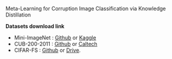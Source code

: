 Meta-Learning for Corruption Image Classification via Knowledge Distillation


**Datasets download link**
- Mini-ImageNet : [Github](https://github.com/yaoyao-liu/mini-imagenet-tools) or [Kaggle](https://www.kaggle.com/datasets/arjunashok33/miniimagenet)
- CUB-200-2011 : [Github](https://github.com/pytorch/vision/issues/2992) or [Caltech](https://data.caltech.edu/records/65de6-vp158)
- CIFAR-FS : [Github](https://github.com/bertinetto/r2d2) or [Drive](https://drive.google.com/file/d/1pTsCCMDj45kzFYgrnO67BWVbKs48Q3NI/view).
